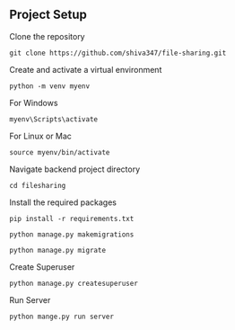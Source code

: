 
## Project Setup 
Clone the repository
```
git clone https://github.com/shiva347/file-sharing.git
```

Create and activate a virtual environment
```
python -m venv myenv
```
For Windows 
```
myenv\Scripts\activate
```
For Linux or Mac
```
source myenv/bin/activate
```
Navigate backend project directory
```
cd filesharing
```
Install the required packages
```
pip install -r requirements.txt
```

```
python manage.py makemigrations
```

```
python manage.py migrate
```
Create Superuser
```
python manage.py createsuperuser
```
Run Server
```
python mange.py run server
```
